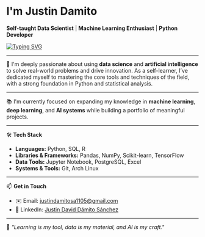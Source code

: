# I'm Justin Damito

**Self-taught Data Scientist** | **Machine Learning Enthusiast** | **Python Developer**

<a href="https://git.io/typing-svg"><img src="https://readme-typing-svg.herokuapp.com?font=&pause=1000&color=F7F7F7&center=true&vCenter=true&width=435&lines=sudo+pacman+-S+justdami11" alt="Typing SVG" /></a>

---

🎯 I'm deeply passionate about using **data science** and **artificial intelligence** to solve real-world problems and drive innovation. As a self-learner, I’ve dedicated myself to mastering the core tools and techniques of the field, with a strong foundation in Python and statistical analysis.


---

📚 I'm currently focused on expanding my knowledge in **machine learning**, **deep learning**, and **AI systems** while building a portfolio of meaningful projects.


---

🛠️ **Tech Stack**
- **Languages:** Python, SQL, R  
- **Libraries & Frameworks:** Pandas, NumPy, Scikit-learn, TensorFlow  
- **Data Tools:** Jupyter Notebook, PostgreSQL, Excel  
- **Systems & Tools:** Git, Arch Linux  

---


📫 **Get in Touch**
- ✉️ Email: [justindamitosa1105@gmail.com](mailto:justindamitosa1105@gmail.com)  
- 🔗 LinkedIn: [Justin David Dámito Sánchez](https://www.linkedin.com/in/justin-david-d%C3%A1mito-s%C3%A1nchez-aa5049313/)


---

🧠 _"Learning is my tool, data is my material, and AI is my craft."_

